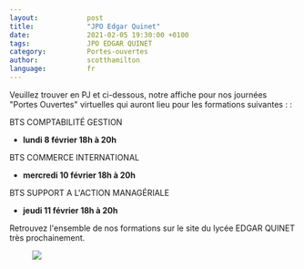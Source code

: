 ```yaml
---
layout:            post
title:             "JPO Edgar Quinet"
date:              2021-02-05 19:30:00 +0100
tags:              JPO EDGAR QUINET
category:          Portes-ouvertes
author:            scotthamilton
language:          fr
---
```


 Veuillez trouver en PJ et ci-dessous, notre affiche pour nos journées "Portes Ouvertes" virtuelles qui auront lieu pour les formations suivantes : :

 BTS COMPTABILITÉ GESTION
- **lundi 8 février  18h à 20h**

BTS COMMERCE INTERNATIONAL
- **mercredi 10 février 18h à 20h**

BTS SUPPORT  A L'ACTION MANAGÉRIALE
- **jeudi 11 février 18h à 20h**


Retrouvez l'ensemble de nos formations sur le site du lycée EDGAR QUINET très prochainement.

<div class="album">
   <figure>
      <img src="{{ "/media/img/EDGAR-QUINET/JPO-AFFICHE.jpg" | absolute_url }}" />
   </figure>
</div>
